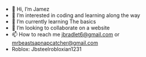 - 👋 Hi, I’m Jamez
- 👀 I’m interested in coding and learning along the way
- 🌱 I’m currently learning The basics
- 💞️ I’m looking to collaborate on a website
- 📫 How to reach me jbradlet6@gmail.com or mrbeastsapnapcatcher@gmail.com
- Roblox: Jbsteelrobloxian1231
<!---
ItsJamez2011/ItsJamez2011 is a ✨ special ✨ repository because its `README.md` (this file) appears on your GitHub profile.
You can click the Preview link to take a look at your changes.
--->
